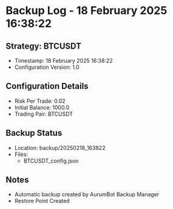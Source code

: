 # Backup Log - 18 February 2025 16:38:22

## Strategy: BTCUSDT
- Timestamp: 18 February 2025 16:38:22
- Configuration Version: 1.0

## Configuration Details
- Risk Per Trade: 0.02
- Initial Balance: 1000.0
- Trading Pair: BTCUSDT

## Backup Status
- Location: backup/20250218_163822
- Files:
  - BTCUSDT_config.json
  
## Notes
- Automatic backup created by AurumBot Backup Manager
- Restore Point Created
